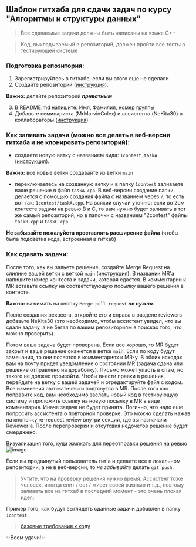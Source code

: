 ## Шаблон гитхаба для сдачи задач по курсу "Алгоритмы и структуры данных"

> Все сдаваемые задачи должны быть написаны на языке С++

> Код, выкладываемый в репозиторий, должен пройти все тесты в тестирующей системе 

### Подготовка репозитория:
1. Зарегистрируйтесь в гитхабе, если вы этого еще не сделали
2. Создайте репозиторий ([инструкция](https://docs.github.com/en/get-started/quickstart/create-a-repo)).

**Важно:** делайте репозиторий ***приватным***

3. В README.md напишите: Имя, Фамилия, номер группы
4. Добавьте семинариста (MrMarvinColex) и ассистента (NeKita30) в коллабораторы ([инструкция](https://docs.github.com/en/account-and-profile/setting-up-and-managing-your-personal-account-on-github/managing-access-to-your-personal-repositories/inviting-collaborators-to-a-personal-repository)).


### Как заливать задачи (можно все делать в веб-версии гитхаба и не клонировать репозиторий):
- создаете новую ветку с названием вида: ```1contest_taskA``` ([инструкция](https://docs.github.com/en/pull-requests/collaborating-with-pull-requests/proposing-changes-to-your-work-with-pull-requests/creating-and-deleting-branches-within-your-repository)).

**Важно:** все новые ветки создавайте из ветки ```main```
- переключаетесь на созданную ветку и в папку ```1contest``` заливаете ваше решение в файл ```taskA.cpp```. В веб-версии создание папки делается с помощью создания файла с названием через ```/```, то есть вот так: ```1contest/taskA.cpp```. На всякий случай уточню: если во 2ом контесте задачи на ревью B и С, то вам нужно будет заливать в тот же самый репозиторий, но в папочки с названием "2contest" файлы ```taskB.cpp``` и ```taskC.cpp```

**Не забывайте пожалуйста проставлять расширение файла** (чтобы была подсветка кода, встроенная в гитхаб)

### Как сдавать задачи:
После того, как вы зальете решение, создайте Merge Request на слияние вашей ветки с веткой ```main``` ([инструкция](https://docs.github.com/en/pull-requests/collaborating-with-pull-requests/proposing-changes-to-your-work-with-pull-requests/creating-a-pull-request)). В названии MR'a напишите номер контеста и задачи, которая сдается. В комментарии к MR вставьте ссылку на соответствующую посылку вашего решения в контесте.

**Важно:** нажимать на кнопку ```Merge pull request``` ***не нужно***.

После создания реквеста, откройте его и справа в разделе reviewers добавьте NeKita30 (это необходимо, чтобы ассистент увидел, что вы сдали задачу, а не бегал по вашим репозиториям в поисках того, что можно проверить).

Потом ваша задача будет проверена. Если все хорошо, то MR будет закрыт и ваше решание окажется в ветке ```main```. Если по коду будут замечания, то они появятся в комментариях к MR-у. В обоих исходах вам на почту придет уведомление о состоянии MR (задача сдана или решение отправлено на доработку). Письмо может упасть в спам, но такого не должно произойти. Чтобы внести правки в решения, перейдите на ветку с вашей задачей и отредактируйте файл с кодом. Все изменения автоматически подтянутся в MR. После того как поправите код, вам необходимо заслать новый код в тестирующую систему и приложить ссылку на новую посылку в MR в виде комментария. Иначе задача не будет принята. Логично, что надо еще попросить ассистента о повторной проверке. Это можно сделать нажав на кнопочку re-request review внутри секции, где вы назначали Reviewer'а. После перепроверки и отсутсвия недочетов решение будет смерджено.

Визуализация того, куда жмякать для переотправки решения на ревью
![image](https://github.com/PolinaChubenko/AaDS-template/assets/70897695/5e5a4781-4d53-46aa-a89e-8668b959eac8)

Если вы продвинутый пользователь гит'а и делаете все в локальном репозитории, а не в веб-версии, то *не забывайте* делать ```git push```. 

> Учтите, что на проверку решения нужно время. Ассистент тоже человек, иногда спит / ест / ~~живет своей жизнью~~ и т.д., поэтому заливать все на гитхаб в последний момент - это очень плохая идея. 

Пример того, как будут выглядеть сданные задачи добавлен в папку ```1contest```.

> [базовые требования к коду](https://docs.google.com/document/d/1l9Wy2ViKqUcmof47XmRrBSxeCYJFHxVIysBv16A3TFs/edit?usp=sharing)

:sparkles:Всем удачи!:sparkles:
